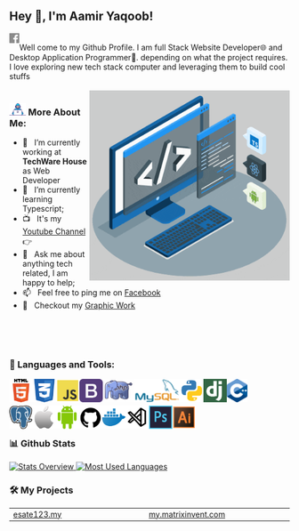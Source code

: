 ## Hey 👋, I'm Aamir Yaqoob!
<a href='https://www.facebook.com/aamir9484/'><img align='left' src="https://github.com/aamir9484/aamir9484/blob/main/images/facebook.png" height='18px'/></a>

<br>
Well come to my Github Profile. I am full Stack Website Developer🌐 and Desktop Application Programmer🎨. depending on what the project requires. I love exploring new tech stack computer and leveraging them to build cool stuffs

<br/>
<br/>

<img align="right" alt="GIF" src="https://github.com/manamil-coder/manamil-coder/blob/main/images/techstack.gif" width="360px"/>

### <img alt="GIF" src="https://github.com/manamil-coder/manamil-coder/blob/main/images/Developer.gif" width="30px"/> More About Me:

- 🔭 &nbsp; I’m currently working at  **TechWare House** as Web Developer
- 🌱 &nbsp; I’m currently learning Typescript; 
- 📺 &nbsp; It's my [Youtube Channel](https://www.youtube.com/channel/UCJ4s7v-DB4e4RldlLDLAfMQ) 👉
- 💬 &nbsp; Ask me about anything tech related, I am happy to help;
- 📫 &nbsp; Feel free to ping me on [Facebook](https://www.facebook.com/aamir9484/)
- 📝 &nbsp; Checkout my [Graphic Work](https://www.facebook.com/graphicdesigningpk)

<br/>
<br/>
<br/>


### 🔨 Languages and Tools:
<img align="left" src="https://github.com/aamir9484/aamir9484/blob/main/images/languages-icons/html.png" alt="html" height="42px"/>
<img align="left" src="https://github.com/aamir9484/aamir9484/blob/main/images/languages-icons/css.png" alt="css" height="42px"/>
<img align="left" src="https://github.com/aamir9484/aamir9484/blob/main/images/languages-icons/js.png" alt="javascript" height="42px"/>
<img align="left" src="https://github.com/aamir9484/aamir9484/blob/main/images/languages-icons/download.png" alt="bootstrap" height="42px"/>
<img align="left" src="https://github.com/aamir9484/aamir9484/blob/main/images/languages-icons/php-icon.png" alt="Php" height="42px"/>
<img align="left" src="https://github.com/aamir9484/aamir9484/blob/main/images/languages-icons/mysql.png" alt="Mysql" height="42px"/>
<img align="left" src="https://github.com/aamir9484/aamir9484/blob/main/images/languages-icons/phython.png" alt="Phython" height="42px"/>
<img align="left" src="https://github.com/aamir9484/aamir9484/blob/main/images/languages-icons/dj.png" alt="Django" height="42px"/>
<img align="left" src="https://github.com/aamir9484/aamir9484/blob/main/images/languages-icons/c++.svg" alt="C++" height="42px"/>

<br/><br/>

<img align="left" src="https://github.com/aamir9484/aamir9484/blob/main/images/languages-icons/postree.png" alt="Postree" height="42px"/>
<img align="left" src="https://github.com/aamir9484/aamir9484/blob/main/images/languages-icons/apple-icon.png" alt="IOS APP" height="42px"/>
<img align="left" src="https://github.com/aamir9484/aamir9484/blob/main/images/languages-icons/android.png" alt="Android" height="42px"/>
<img align="left" src="https://github.com/aamir9484/aamir9484/blob/main/images/languages-icons/github.png" alt="Github" height="42px"/>
<img align="left" src="https://github.com/aamir9484/aamir9484/blob/main/images/languages-icons/dock.png" alt="Dock" height="42px"/>
<img align="left" src="https://github.com/aamir9484/aamir9484/blob/main/images/languages-icons/vscode.png" alt="Vscode" height="42px"/>
<img align="left" src="https://github.com/aamir9484/aamir9484/blob/main/images/languages-icons/photoshop.png" alt="Adobe Photoshop" height="42px"/>
<img align="left" src="https://github.com/aamir9484/aamir9484/blob/main/images/languages-icons/illustrator.png" alt="Adobe Illustrator" height="42px"/>


<br/><br/>

### 📊 Github Stats
<a href='https://github.com/manamil-coder'>
  
![Stats Overview](https://github-readme-stats.vercel.app/api?username=aamir9484&show_icons=false)
![Most Used Languages](https://github-readme-stats.vercel.app/api/top-langs/?username=aamir9484&layout=compact)

</a>

### 🛠️ My Projects

<table width=100%>
  <tr>
     <td width="300"><a href="http://estate123.com/" target="_blank">esate123.my</a></td>
     <td width="300"><a href="http://my.matrixinvent.com" target="_blank">my.matrixinvent.com</a></td>
  </tr>
</table>
